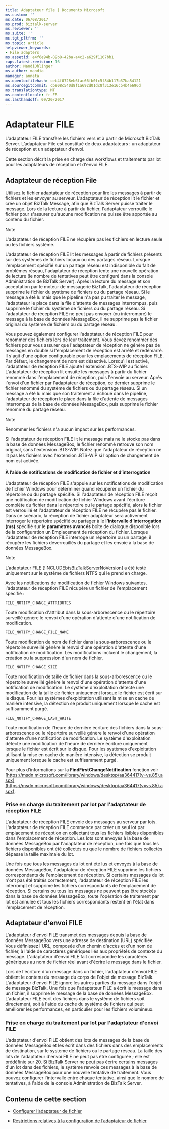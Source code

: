 ```yaml
---
title: Adaptateur file | Documents Microsoft
ms.custom: ''
ms.date: 06/08/2017
ms.prod: biztalk-server
ms.reviewer: ''
ms.suite: ''
ms.tgt_pltfrm: ''
ms.topic: article
helpviewer_keywords:
- File adapters
ms.assetid: e4f6e94b-89b8-42ba-a4c2-a629f1107bb1
caps.latest.revision: 16
author: MandiOhlinger
ms.author: mandia
manager: anneta
ms.openlocfilehash: ceb4f0728eb6fac66fb0fc5f84b117b37ba84121
ms.sourcegitcommit: cb908c540d8f1a692d01dc8f313e16cb4b4e696d
ms.translationtype: MT
ms.contentlocale: fr-FR
ms.lasthandoff: 09/20/2017
---
```

# <a name="file-adapter"></a>Adaptateur FILE
L'adaptateur FILE transfère les fichiers vers et à partir de Microsoft BizTalk Server. L’adaptateur File est constitué de deux adaptateurs : un adaptateur de réception et un adaptateur d’envoi.  
  
 Cette section décrit la prise en charge des workflows et traitements par lot pour les adaptateurs de réception et d'envoi FILE.  
 
## <a name="file-receive-adapter"></a>Adaptateur de réception File  
  
Utilisez le fichier adaptateur de réception pour lire les messages à partir de fichiers et les envoyer au serveur. L’adaptateur de réception lit le fichier et crée un objet BizTalk Message, afin que BizTalk Server puisse traiter le message. Lors de la lecture à partir du fichier, l'adaptateur verrouille le fichier pour s'assurer qu'aucune modification ne puisse être apportée au contenu du fichier.  
  
> [!NOTE] 
> L'adaptateur de réception FILE ne récupère pas les fichiers en lecture seule ou les fichiers système.  
  
 L'adaptateur de réception FILE lit les messages à partir de fichiers présents sur des systèmes de fichiers locaux ou des partages réseau. Lorsque l'emplacement spécifié sur un partage réseau est indisponible du fait de problèmes réseau, l'adaptateur de réception tente une nouvelle opération de lecture (le nombre de tentatives peut être configuré dans la console Administration de BizTalk Server). Après la lecture du message et son acceptation par le moteur de messagerie BizTalk, l'adaptateur de réception supprime le fichier du système de fichiers ou du partage réseau. Si le message a été lu mais que le pipeline n'a pas pu traiter le message, l'adaptateur le place dans la file d'attente de messages interrompus, puis supprime le fichier du système de fichiers ou du partage réseau. Si l'adaptateur de réception FILE ne peut pas envoyer (ou interrompre) le message à la base de données MessageBox, il ne supprime pas le fichier original du système de fichiers ou du partage réseau.  
  
 Vous pouvez également configurer l'adaptateur de réception FILE pour renommer des fichiers lors de leur traitement. Vous devez renommer des fichiers pour vous assurer que l'adaptateur de réception ne génère pas de messages en double si l'emplacement de réception est arrêté et redémarré. Il s'agit d'une option configurable pour les emplacements de réception FILE. Par défaut, le changement de nom est désactivé. Lorsqu'il est activé, l'adaptateur de réception FILE ajoute l'extension .BTS-WIP au fichier. L'adaptateur de réception lit ensuite les messages à partir du fichier renommé dans l'emplacement de réception, puis l'envoie au serveur. Après l'envoi d'un fichier par l'adaptateur de réception, ce dernier supprime le fichier renommé du système de fichiers ou du partage réseau. Si un message a été lu mais que son traitement a échoué dans le pipeline, l'adaptateur de réception le place dans la file d'attente de messages interrompus de la base de données MessageBox, puis supprime le fichier renommé du partage réseau.  
  
> [!NOTE] 
> Renommer les fichiers n'a aucun impact sur les performances.  
  
 Si l'adaptateur de réception FILE lit le message mais ne le stocke pas dans la base de données MessageBox, le fichier renommé retrouve son nom original, sans l'extension .BTS-WIP. Notez que l'adaptateur de réception ne lit pas les fichiers avec l'extension .BTS-WIP si l'option de changement de nom est activée.  
  
#### <a name="using-file-change-notifications-and-polling"></a>À l’aide de notifications de modification de fichier et d’interrogation
  
 L'adaptateur de réception FILE s'appuie sur les notifications de modification de fichier Windows pour déterminer quand récupérer un fichier du répertoire ou du partage spécifié. Si l'adaptateur de réception FILE reçoit une notification de modification de fichier Windows avant l'écriture complète du fichier dans le répertoire ou le partage spécifié, alors le fichier est verrouillé et l'adaptateur de réception FILE ne récupère pas le fichier. Dans ce scénario, la réception de fichier adaptateur sera activement interroger le répertoire spécifié ou partager à le **l’intervalle d’interrogation (ms)** spécifié sur le **paramètres avancés** boîte de dialogue disponible lors de la configuration un Emplacement de réception du fichier. Lorsque l'adaptateur de réception FILE interroge un répertoire ou un partage, il récupère les fichiers déverrouillés du partage et les envoie à la base de données MessageBox.  
  
> [!NOTE]
>  L'adaptateur FILE [!INCLUDE[btsBizTalkServerNoVersion](../includes/btsbiztalkservernoversion-md.md)] a été testé uniquement sur le système de fichiers NTFS qui le prend en charge.  
  
 Avec les notifications de modification de fichier Windows suivantes, l'adaptateur de réception FILE récupère un fichier de l'emplacement spécifié :  
  
 `FILE_NOTIFY_CHANGE_ATTRIBUTES`
  
 Toute modification d'attribut dans la sous-arborescence ou le répertoire surveillé génère le renvoi d'une opération d'attente d'une notification de modification.  
  
 `FILE_NOTIFY_CHANGE_FILE_NAME`  
  
 Toute modification de nom de fichier dans la sous-arborescence ou le répertoire surveillé génère le renvoi d'une opération d'attente d'une notification de modification. Les modifications incluent le changement, la création ou la suppression d'un nom de fichier.  
  
 `FILE_NOTIFY_CHANGE_SIZE`  
  
 Toute modification de taille de fichier dans la sous-arborescence ou le répertoire surveillé génère le renvoi d'une opération d'attente d'une notification de modification. Le système d'exploitation détecte une modification de la taille de fichier uniquement lorsque le fichier est écrit sur le disque. Pour les systèmes d'exploitation utilisant la mise en cache de manière intensive, la détection se produit uniquement lorsque le cache est suffisamment purgé.  
  
 `FILE_NOTIFY_CHANGE_LAST_WRITE`  
  
 Toute modification de l'heure de dernière écriture des fichiers dans la sous-arborescence ou le répertoire surveillé génère le renvoi d'une opération d'attente d'une notification de modification. Le système d'exploitation détecte une modification de l'heure de dernière écriture uniquement lorsque le fichier est écrit sur le disque. Pour les systèmes d'exploitation utilisant la mise en cache de manière intensive, la détection se produit uniquement lorsque le cache est suffisamment purgé.  
  
 Pour plus d’informations sur la **FindFirstChangeNotification** fonction voir [https://msdn.microsoft.com/library/windows/desktop/aa364417(v=vs.85).aspx](https://msdn.microsoft.com/library/windows/desktop/aa364417(v=vs.85).aspx).  
  
### <a name="file-receive-adapter-batching-support"></a>Prise en charge du traitement par lot par l'adaptateur de réception FILE
  
 L'adaptateur de réception FILE envoie des messages au serveur par lots. L'adaptateur de réception FILE commence par créer un seul lot par emplacement de réception en collectant tous les fichiers lisibles disponibles dans l'emplacement de réception. Les lots sont envoyés à la base de données MessageBox par l'adaptateur de réception, une fois que tous les fichiers disponibles ont été collectés ou que le nombre de fichiers collectés dépasse la taille maximale du lot.  
  
 Une fois que tous les messages du lot ont été lus et envoyés à la base de données MessageBox, l'adaptateur de réception FILE supprime les fichiers correspondants de l'emplacement de réception. Si certains messages du lot n'ont pas été traités correctement, l'adaptateur de réception FILE les interrompt et supprime les fichiers correspondants de l'emplacement de réception. Si certains ou tous les messages ne peuvent pas être stockés dans la base de données MessageBox, toute l'opération de traitement par lot est annulée et tous les fichiers correspondants restent en l'état dans l'emplacement de réception.  
  
## <a name="file-send-adapter"></a>Adaptateur d'envoi FILE
  
 L'adaptateur d'envoi FILE transmet des messages depuis la base de données MessageBox vers une adresse de destination (URL) spécifiée. Vous définissez l'URL, composée d'un chemin d'accès et d'un nom de fichier, à l'aide de caractères génériques liés aux propriétés de contexte du message. L'adaptateur d'envoi FILE fait correspondre les caractères génériques au nom de fichier réel avant d'écrire le message dans le fichier.  
  
 Lors de l'écriture d'un message dans un fichier, l'adaptateur d'envoi FILE obtient le contenu du message du corps de l'objet de message BizTalk. L'adaptateur d'envoi FILE ignore les autres parties du message dans l'objet de message BizTalk. Une fois que l'adaptateur FILE a écrit le message dans un fichier, il supprime le message de la base de données MessageBox. L'adaptateur FILE écrit des fichiers dans le système de fichiers soit directement, soit à l'aide du cache du système de fichiers qui peut améliorer les performances, en particulier pour les fichiers volumineux.  
  
### <a name="file-send-adapter-batching-support"></a>Prise en charge du traitement par lot par l'adaptateur d'envoi FILE
  
 L'adaptateur d'envoi FILE obtient des lots de messages de la base de données MessageBox et les écrit dans des fichiers dans des emplacements de destination, sur le système de fichiers ou le partage réseau. La taille des lots de l'adaptateur d'envoi FILE ne peut pas être configurée ; elle est prédéfinie sur 20. Si BizTalk Server ne peut pas écrire certains messages d'un lot dans des fichiers, le système renvoie ces messages à la base de données MessageBox pour une nouvelle tentative de traitement. Vous pouvez configurer l'intervalle entre chaque tentative, ainsi que le nombre de tentatives, à l'aide de la console Administration de BizTalk Server.  
  
 
## <a name="in-this-section"></a>Contenu de cette section  
  
-   [Configurer l’adaptateur de fichier](../core/configure-the-file-adapter.md) 
  
-   [Restrictions relatives à la configuration de l’adaptateur de fichier](../core/restrictions-when-configuring-the-file-adapter.md)  
